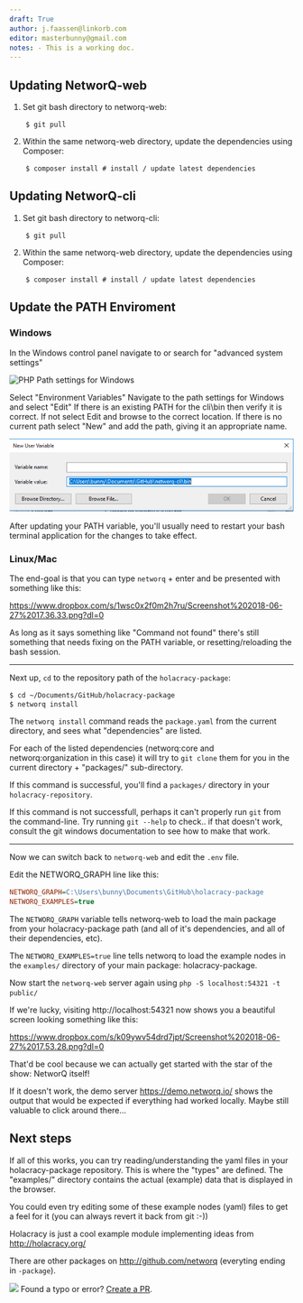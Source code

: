 ```yaml
---
draft: True
author: j.faassen@linkorb.com
editor: masterbunny@gmail.com
notes: - This is a working doc.
---
```


## Updating NetworQ-web

1) Set git bash directory to networq-web:

```
	$ git pull

```

2) Within the same networq-web directory, update the dependencies using Composer:

```
	$ composer install # install / update latest dependencies
```

## Updating NetworQ-cli

1) Set git bash directory to networq-cli:

```
	$ git pull

```

2) Within the same networq-web directory, update the dependencies using Composer:

```
	$ composer install # install / update latest dependencies
```

## Update the PATH Enviroment

### Windows

In the Windows control panel navigate to or search for "advanced system settings"

![PHP Path settings for Windows](/images/PHP_Windows_VariablesSetings.PNG) 

Select "Environment Variables"
Navigate to the path settings for Windows and select "Edit"
If there is an existing PATH for the cli\bin then verify it is correct.
If not select Edit and browse to the correct location.
If there is no current path select "New" and add the path, giving it an appropriate name.

![cli/Bin Path settings for Windows](/images/EditPathforCliBin.PNG) 


After updating your PATH variable, you'll usually need to restart your bash terminal application for the changes to take effect.

### Linux/Mac


The end-goal is that you can type `networq` + enter and be presented with something like this:

https://www.dropbox.com/s/1wsc0x2f0m2h7ru/Screenshot%202018-06-27%2017.36.33.png?dl=0

As long as it says something like "Command not found" there's still something that needs fixing on the PATH variable, or resetting/reloading the bash session.

-----

Next up, `cd` to the repository path of the `holacracy-package`:

    $ cd ~/Documents/GitHub/holacracy-package
    $ networq install

The `networq install` command reads the `package.yaml` from the current directory, and sees what "dependencies" are listed.

For each of the listed dependencies (networq:core and networq:organization in this case) it will try to `git clone` them for you in the current directory + "packages/" sub-directory.

If this command is successful, you'll find a `packages/` directory in your `holacracy-repository`.

If this command is not successfull, perhaps it can't properly run `git` from the command-line. Try running `git --help` to check.. if that doesn't work, consult the git windows documentation to see how to make that work.

------

Now we can switch back to `networq-web` and edit the `.env` file.

Edit the NETWORQ_GRAPH line like this:

```ini
NETWORQ_GRAPH=C:\Users\bunny\Documents\GitHub\holacracy-package
NETWORQ_EXAMPLES=true
```

The `NETWORQ_GRAPH` variable tells networq-web to load the main package from your holacracy-package path (and all of it's dependencies, and all of their dependencies, etc).

The `NETWORQ_EXAMPLES=true` line tells networq to load the example nodes in the `examples/` directory of your main package: holacracy-package.

Now start the `networq-web` server again using `php -S localhost:54321 -t public/`

If we're lucky, visiting http://localhost:54321 now shows you a beautiful screen looking something like this:

https://www.dropbox.com/s/k09ywv54drd7jpt/Screenshot%202018-06-27%2017.53.28.png?dl=0


That'd be cool because we can actually get started with the star of the show: NetworQ itself!

If it doesn't work, the demo server https://demo.networq.io/ shows the output that would be expected if everything had worked locally. Maybe still valuable to click around there...

## Next steps

If all of this works, you can try reading/understanding the yaml files in your holacracy-package repository. This is where the "types" are defined. The "examples/" directory contains the actual (example) data that is displayed in the browser.

You could even try editing some of these example nodes (yaml) files to get a feel for it (you can always revert it back from git :-))

Holacracy is just a cool example module implementing ideas from http://holacracy.org/

There are other packages on http://github.com/networq (everyting ending in `-package`).

<img src="https://github.com/favicon.ico" width="48"> Found a typo or error? [Create a PR](https://github.com/networq/www.networq.io).



